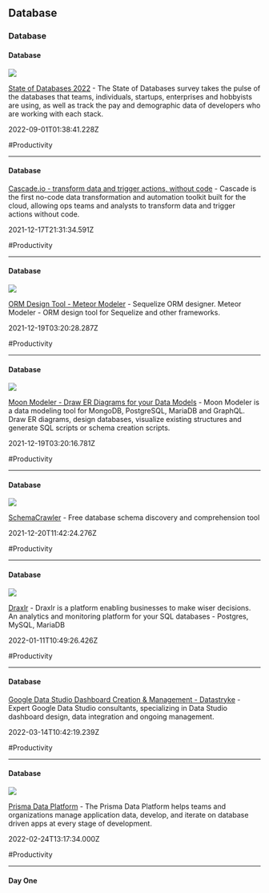 ## Database
### Database

#### Database

![](https://framerusercontent.com/images/Wba0gGXwqnC0FilNjtvYNNY.png)

[State of Databases 2022](https://stateofdb.com) - The State of Databases survey takes the pulse of the databases that teams, individuals, startups, enterprises and hobbyists are using, as well as track the pay and demographic data of developers who are working with each stack.

2022-09-01T01:38:41.228Z

#Productivity

---

#### Database

[Cascade.io - transform data and trigger actions, without code](https://www.cascade.io/?ref=producthunt) - Cascade is the first no-code data transformation and automation toolkit built for the cloud, allowing ops teams and analysts to transform data and trigger actions without code.

2021-12-17T21:31:34.591Z

#Productivity

---

#### Database

![](https://www.datensen.com/images/data-modeling-tool-for-sequelize-meteor-modeler.webp)

[ORM Design Tool - Meteor Modeler](https://www.datensen.com/orm-design-tool/meteor-modeler-for-orm.html) - Sequelize ORM designer. Meteor Modeler - ORM design tool for Sequelize and other frameworks.

2021-12-19T03:20:28.287Z

#Productivity

---

#### Database

![](https://www.datensen.com/images/mongodb-er-diagram.jpg)

[Moon Modeler - Draw ER Diagrams for your Data Models](https://www.datensen.com/data-modeling/moon-modeler-for-databases.html) - Moon Modeler is a data modeling tool for MongoDB, PostgreSQL, MariaDB and GraphQL. Draw ER diagrams, design databases, visualize existing structures and generate SQL scripts or schema creation scripts.

2021-12-19T03:20:16.781Z

#Productivity

---

#### Database

![](https://www.schemacrawler.com/images/schemacrawler_logo.png)

[SchemaCrawler](https://www.schemacrawler.com) - Free database schema discovery and comprehension tool

2021-12-20T11:42:24.276Z

#Productivity

---

#### Database

![](https://www.draxlr.comhttps//www.draxlr.com/images/covers/main.png)

[Draxlr](https://www.draxlr.com/?ref=producthunt) - Draxlr is a platform enabling businesses to make wiser decisions. An analytics and monitoring platform for your SQL databases - Postgres, MySQL, MariaDB

2022-01-11T10:49:26.426Z

#Productivity

---

#### Database

[Google Data Studio Dashboard Creation & Management - Datastryke](https://datastryke.com/?ref=producthunt) - Expert Google Data Studio consultants, specializing in Data Studio dashboard design, data integration and ongoing management.

2022-03-14T10:42:19.239Z

#Productivity

---

#### Database

![](https://website-prisma.vercel.app/og-images/og-image-prisma-data-platform.png)

[Prisma Data Platform](https://www.prisma.io/dataplatform) - The Prisma Data Platform helps teams and organizations manage application data, develop, and iterate on database driven apps at every stage of development.

2022-02-24T13:17:34.000Z

#Productivity

---

#### Day One
